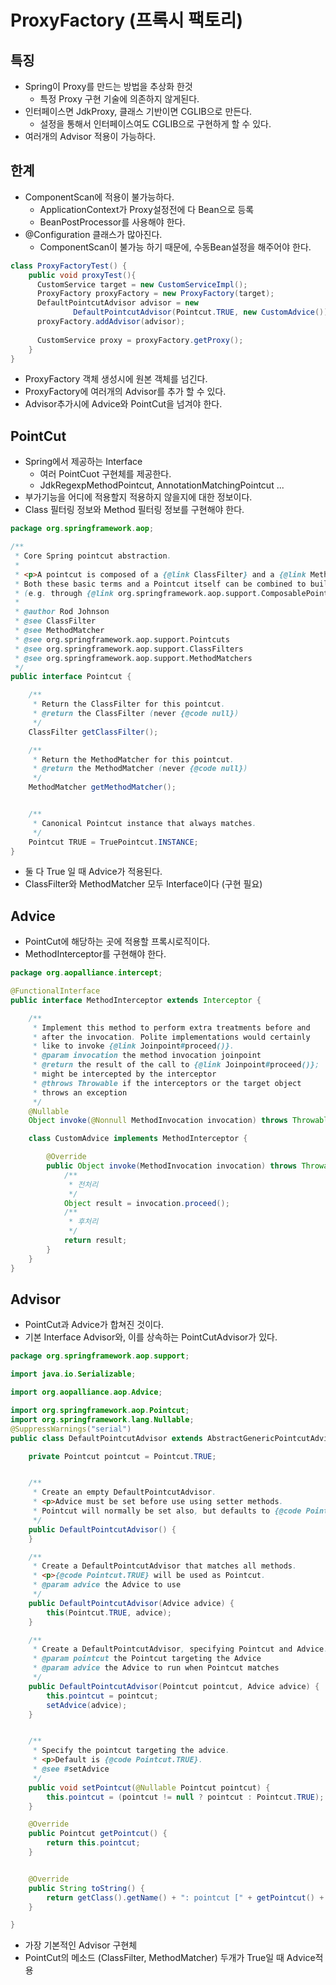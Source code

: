 # ProxyFactory (프록시 팩토리)
## 특징
- Spring이 Proxy를 만드는 방법을 추상화 한것
    - 특정 Proxy 구현 기술에 의존하지 않게된다.
- 인터페이스면 JdkProxy, 클래스 기반이면 CGLIB으로 만든다.
    - 설정을 통해서 인터페이스여도 CGLIB으로 구현하게 할 수 있다.
- 여러개의 Advisor 적용이 가능하다.

## 한계
- ComponentScan에 적용이 불가능하다.
  - ApplicationContext가 Proxy설정전에 다 Bean으로 등록
  - BeanPostProcessor를 사용해야 한다.
- @Configuration 클래스가 많아진다.
  - ComponentScan이 불가능 하기 때문에, 수동Bean설정을 해주어야 한다.

```java
class ProxyFactoryTest() {
    public void proxyTest(){
      CustomService target = new CustomServiceImpl();
      ProxyFactory proxyFactory = new ProxyFactory(target);
      DefaultPointcutAdvisor advisor = new
              DefaultPointcutAdvisor(Pointcut.TRUE, new CustomAdvice());
      proxyFactory.addAdvisor(advisor);
      
      CustomService proxy = proxyFactory.getProxy();
    }
}
```
- ProxyFactory 객체 생성시에 원본 객체를 넘긴다.
- ProxyFactory에 여러개의 Advisor를 추가 할 수 있다.
- Advisor추가시에  Advice와 PointCut을 넘겨야 한다.

## PointCut
- Spring에서 제공하는 Interface
    - 여러 PointCuot 구현체를 제공한다.
    - JdkRegexpMethodPointcut, AnnotationMatchingPointcut ...
- 부가기능을 어디에 적용할지 적용하지 않을지에 대한 정보이다.
- Class 필터링 정보와 Method 필터링 정보를 구현해야 한다.

```java
package org.springframework.aop;

/**
 * Core Spring pointcut abstraction.
 *
 * <p>A pointcut is composed of a {@link ClassFilter} and a {@link MethodMatcher}.
 * Both these basic terms and a Pointcut itself can be combined to build up combinations
 * (e.g. through {@link org.springframework.aop.support.ComposablePointcut}).
 *
 * @author Rod Johnson
 * @see ClassFilter
 * @see MethodMatcher
 * @see org.springframework.aop.support.Pointcuts
 * @see org.springframework.aop.support.ClassFilters
 * @see org.springframework.aop.support.MethodMatchers
 */
public interface Pointcut {

    /**
     * Return the ClassFilter for this pointcut.
     * @return the ClassFilter (never {@code null})
     */
    ClassFilter getClassFilter();

    /**
     * Return the MethodMatcher for this pointcut.
     * @return the MethodMatcher (never {@code null})
     */
    MethodMatcher getMethodMatcher();


    /**
     * Canonical Pointcut instance that always matches.
     */
    Pointcut TRUE = TruePointcut.INSTANCE;
}
```

- 둘 다 True 일 때 Advice가 적용된다.
- ClassFilter와 MethodMatcher 모두 Interface이다 (구현 필요)

## Advice

- PointCut에 해당하는 곳에 적용할 프록시로직이다.
- MethodInterceptor를 구현해야 한다.

```java
package org.aopalliance.intercept;

@FunctionalInterface
public interface MethodInterceptor extends Interceptor {

    /**
     * Implement this method to perform extra treatments before and
     * after the invocation. Polite implementations would certainly
     * like to invoke {@link Joinpoint#proceed()}.
     * @param invocation the method invocation joinpoint
     * @return the result of the call to {@link Joinpoint#proceed()};
     * might be intercepted by the interceptor
     * @throws Throwable if the interceptors or the target object
     * throws an exception
     */
    @Nullable
    Object invoke(@Nonnull MethodInvocation invocation) throws Throwable;

    class CustomAdvice implements MethodInterceptor {

        @Override
        public Object invoke(MethodInvocation invocation) throws Throwable {
            /**
             * 전처리
             */
            Object result = invocation.proceed();
            /**
             * 후처리
             */
            return result;
        }
    }
}
```

## Advisor
- PointCut과 Advice가 합쳐진 것이다.
- 기본 Interface Advisor와, 이를 상속하는 PointCutAdvisor가 있다.
```java
package org.springframework.aop.support;

import java.io.Serializable;

import org.aopalliance.aop.Advice;

import org.springframework.aop.Pointcut;
import org.springframework.lang.Nullable;
@SuppressWarnings("serial")
public class DefaultPointcutAdvisor extends AbstractGenericPointcutAdvisor implements Serializable {

	private Pointcut pointcut = Pointcut.TRUE;


	/**
	 * Create an empty DefaultPointcutAdvisor.
	 * <p>Advice must be set before use using setter methods.
	 * Pointcut will normally be set also, but defaults to {@code Pointcut.TRUE}.
	 */
	public DefaultPointcutAdvisor() {
	}

	/**
	 * Create a DefaultPointcutAdvisor that matches all methods.
	 * <p>{@code Pointcut.TRUE} will be used as Pointcut.
	 * @param advice the Advice to use
	 */
	public DefaultPointcutAdvisor(Advice advice) {
		this(Pointcut.TRUE, advice);
	}

	/**
	 * Create a DefaultPointcutAdvisor, specifying Pointcut and Advice.
	 * @param pointcut the Pointcut targeting the Advice
	 * @param advice the Advice to run when Pointcut matches
	 */
	public DefaultPointcutAdvisor(Pointcut pointcut, Advice advice) {
		this.pointcut = pointcut;
		setAdvice(advice);
	}


	/**
	 * Specify the pointcut targeting the advice.
	 * <p>Default is {@code Pointcut.TRUE}.
	 * @see #setAdvice
	 */
	public void setPointcut(@Nullable Pointcut pointcut) {
		this.pointcut = (pointcut != null ? pointcut : Pointcut.TRUE);
	}

	@Override
	public Pointcut getPointcut() {
		return this.pointcut;
	}


	@Override
	public String toString() {
		return getClass().getName() + ": pointcut [" + getPointcut() + "]; advice [" + getAdvice() + "]";
	}

}
```
- 가장 기본적인 Advisor 구현체
- PointCut의 메소드 (ClassFilter, MethodMatcher) 두개가 True일 때 Advice적용